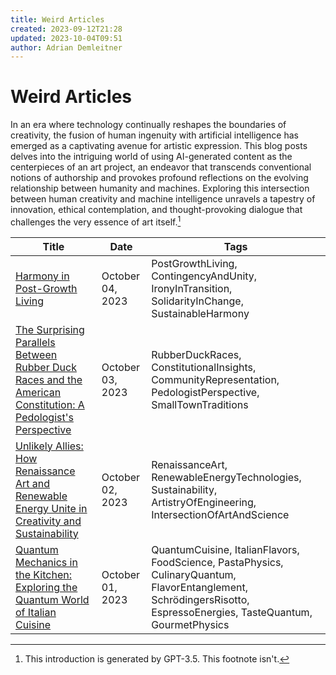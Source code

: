 ```yaml
---
title: Weird Articles
created: 2023-09-12T21:28
updated: 2023-10-04T09:51
author: Adrian Demleitner
---
```

# Weird Articles

In an era where technology continually reshapes the boundaries of creativity, the fusion of human ingenuity with artificial intelligence has emerged as a captivating avenue for artistic expression. This blog posts delves into the intriguing world of using AI-generated content as the centerpieces of an art project, an endeavor that transcends conventional notions of authorship and provokes profound reflections on the evolving relationship between humanity and machines. Exploring this intersection between human creativity and machine intelligence unravels a tapestry of innovation, ethical contemplation, and thought-provoking dialogue that challenges the very essence of art itself.[^1]

| Title                                                                                                                                   | Date             | Tags                                                                                                                                                                |
| --------------------------------------------------------------------------------------------------------------------------------------- | ---------------- | ------------------------------------------------------------------------------------------------------------------------------------------------------------------- |
| [Harmony in Post-Growth Living](journal/2023-10-04.md)                                                                                | October 04, 2023 | PostGrowthLiving, ContingencyAndUnity, IronyInTransition, SolidarityInChange, SustainableHarmony                                                                    |
| [The Surprising Parallels Between Rubber Duck Races and the American Constitution: A Pedologist's Perspective](journal/2023-10-03.md) | October 03, 2023 | RubberDuckRaces, ConstitutionalInsights, CommunityRepresentation, PedologistPerspective, SmallTownTraditions                                                        |
| [Unlikely Allies: How Renaissance Art and Renewable Energy Unite in Creativity and Sustainability](journal/2023-10-02.md)             | October 02, 2023 | RenaissanceArt, RenewableEnergyTechnologies, Sustainability, ArtistryOfEngineering, IntersectionOfArtAndScience                                                     |
| [Quantum Mechanics in the Kitchen: Exploring the Quantum World of Italian Cuisine](journal/2023-10-01.md)                             | October 01, 2023 | QuantumCuisine, ItalianFlavors, FoodScience, PastaPhysics, CulinaryQuantum, FlavorEntanglement, SchrödingersRisotto, EspressoEnergies, TasteQuantum, GourmetPhysics |


[^1]: This introduction is generated by GPT-3.5. This footnote isn't.